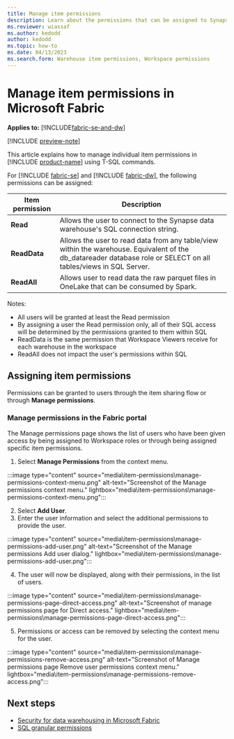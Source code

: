 ```yaml
---
title: Manage item permissions
description: Learn about the permissions that can be assigned to Synapse Data Warehouse and the SQL Endpoint in Microsoft Fabric.
ms.reviewer: wiassaf
ms.author: kedodd
author: kedodd
ms.topic: how-to
ms.date: 04/13/2023
ms.search.form: Warehouse item permissions, Workspace permissions
---
```


# Manage item permissions in Microsoft Fabric

**Applies to:** [!INCLUDE[fabric-se-and-dw](includes/applies-to-version/fabric-se-and-dw.md)]

[!INCLUDE [preview-note](../includes/preview-note.md)]

This article explains how to manage individual item permissions in [!INCLUDE [product-name](../includes/product-name.md)] using T-SQL commands.

For [!INCLUDE [fabric-se](includes/fabric-se.md)] and [!INCLUDE [fabric-dw](includes/fabric-dw.md)], the following permissions can be assigned:

| Item permission   |  Description |
|---|---|
|**Read**|Allows the user to connect to the Synapse data warehouse's SQL connection string.|
|**ReadData**|Allows the user to read data from any table/view within the warehouse. Equivalent of the db_datareader database role or SELECT on all tables/views in SQL Server.|   
|**ReadAll**|Allows user to read data the raw parquet files in OneLake that can be consumed by Spark.|

Notes:

- All users will be granted at least the Read permission
- By assigning a user the Read permission only, all of their SQL access will be determined by the permissions granted to them within SQL
- ReadData is the same permission that Workspace Viewers receive for each warehouse in the workspace
- ReadAll does not impact the user's permissions within SQL

## Assigning item permissions
Permissions can be granted to users through the item sharing flow or through **Manage permissions**.

### Manage permissions in the Fabric portal

The Manage permissions page shows the list of users who have been given access by being assigned to Workspace roles or through being assigned specific item permissions.

1. Select **Manage Permissions** from the context menu.

:::image type="content" source="media\item-permissions\manage-permissions-context-menu.png" alt-text="Screenshot of the Manage permissions context menu." lightbox="media\item-permissions\manage-permissions-context-menu.png":::

2. Select **Add User**.
3. Enter the user information and select the additional permissions to provide the user.

:::image type="content" source="media\item-permissions\manage-permissions-add-user.png" alt-text="Screenshot of the Manage permissions Add user dialog." lightbox="media\item-permissions\manage-permissions-add-user.png":::

4. The user will now be displayed, along with their permissions, in the list of users.

:::image type="content" source="media\item-permissions\manage-permissions-page-direct-access.png" alt-text="Screenshot of manage permissions page for Direct access." lightbox="media\item-permissions\manage-permissions-page-direct-access.png":::

5. Permissions or access can be removed by selecting the context menu for the user.

:::image type="content" source="media\item-permissions\manage-permissions-remove-access.png" alt-text="Screenshot of Manage permissions page Remove user permissions context menu." lightbox="media\item-permissions\manage-permissions-remove-access.png":::

## Next steps

- [Security for data warehousing in Microsoft Fabric](security.md)
- [SQL granular permissions](sql-granular-permissions.md)